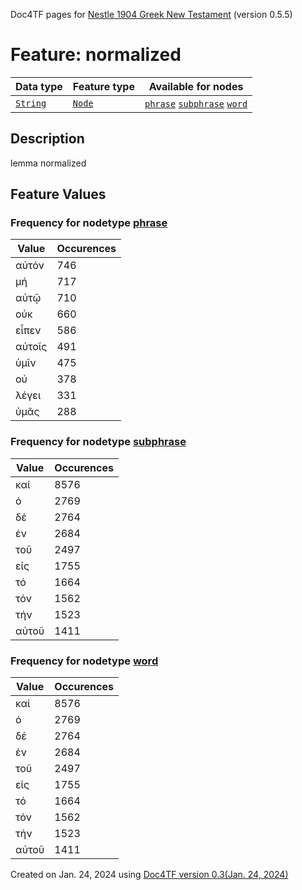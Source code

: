 Doc4TF pages for [Nestle 1904 Greek New Testament](https://github.com/saulocantanhede/tfgreek2/tree/master/tf) (version 0.5.5)
# Feature: normalized
Data type|Feature type|Available for nodes
---|---|---
[`String`](featurebydatatype.md#string)|[`Node`](featurebytype.md#node)| [`phrase`](featurebynodetype.md#phrase)  [`subphrase`](featurebynodetype.md#subphrase)  [`word`](featurebynodetype.md#word) 
## Description
lemma normalized
## Feature Values
### Frequency for nodetype [phrase](featurebynodetype.md#phrase)
Value|Occurences
---|---
αὐτόν|746
μή|717
αὐτῷ|710
οὐκ|660
εἶπεν|586
αὐτοῖς|491
ὑμῖν|475
οὐ|378
λέγει|331
ὑμᾶς|288
### Frequency for nodetype [subphrase](featurebynodetype.md#subphrase)
Value|Occurences
---|---
καί|8576
ὁ|2769
δέ|2764
ἐν|2684
τοῦ|2497
εἰς|1755
τό|1664
τόν|1562
τήν|1523
αὐτοῦ|1411
### Frequency for nodetype [word](featurebynodetype.md#word)
Value|Occurences
---|---
καί|8576
ὁ|2769
δέ|2764
ἐν|2684
τοῦ|2497
εἰς|1755
τό|1664
τόν|1562
τήν|1523
αὐτοῦ|1411
 

Created on Jan. 24, 2024 using [Doc4TF  version 0.3(Jan. 24, 2024)](https://github.com/tonyjurg/Doc4TF) 
